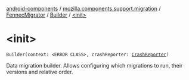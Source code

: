 [android-components](../../../index.md) / [mozilla.components.support.migration](../../index.md) / [FennecMigrator](../index.md) / [Builder](index.md) / [&lt;init&gt;](./-init-.md)

# &lt;init&gt;

`Builder(context: <ERROR CLASS>, crashReporter: `[`CrashReporter`](../../../mozilla.components.lib.crash/-crash-reporter/index.md)`)`

Data migration builder. Allows configuring which migrations to run, their versions and relative order.

